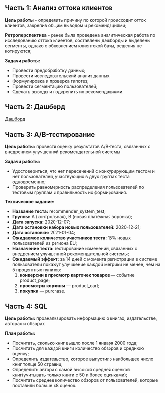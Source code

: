 ## Часть 1: Анализ оттока клиентов
**Цель работы** - определить причину по которой происходит отток клиентов, закрепив общим выводом и рекомендациями;

**Ретроперспектива** - ранее была проведена аналитическая работа по исследованию оттока клиентов, составлены дэшборды и выделены сегменты, однако с обновлением клиентской базы, решения не котируются;

**Задачи работы:**
- Провести предобработку данных;
- Провести исследовательский анализ данных;
- Формулировка и проверка гипотез;
- Провести сегментацию пользователей;
- Сделать выводы и подкрепить их рекомендациями.

## Часть 2: Дашборд
[Дашборд](https://public.tableau.com/views/DashProjectFinal/sheet2?:language=en-US&publish=yes&:display_count=n&:origin=viz_share_link)

## Часть 3: A/B-тестирование
**Цель работы:** провести оценку результатов A/B-теста, связанных с внедрением улучшенной рекомендательной системы

**Задачи работы:**
- Удостовериться, что нет пересечений с конкурирующим тестом и нет пользователей, участвующих в двух группах теста одновременно;
- Проверить равномерность распределения пользователей по тестовым группам и правильность их формирования.

**Техническое задание:**
- **Название теста:** recommender_system_test;
- **Группы:** А (контрольная), B (новая платёжная воронка);
- **Дата запуска:** 2020-12-07;
- **Дата остановки набора новых пользователей:** 2020-12-21;
- **Дата остановки:** 2021-01-04;
- **Ожидаемое количество участников теста:** 15% новых пользователей из региона EU;
- **Назначение теста:** тестирование изменений, связанных с внедрением улучшенной рекомендательной системы;
- **Ожидаемый эффект:** за 14 дней с момента регистрации в системе пользователи покажут улучшение каждой метрики не менее, чем на 5 процентных пунктов:
  1. **конверсии в просмотр карточек товаров** — событие product_page;
  2. **просмотры корзины** — product_cart;
  3. **покупки** — purchase.

## Часть 4: SQL
**Цель работы:** проанализировать информацию о книгах, издательстве, авторах и обзорах

**План работы:**
- Посчитать, сколько книг вышло после 1 января 2000 года;
- Посчитать для каждой книги количество обзоров и среднюю оценку;
- Определить издательство, которое выпустило наибольшее число книг толще 50 страниц;
- Определить автора с самой высокой средней оценкой книг(учитывать только книги с 50 и более оценками);
- Посчитать среднее количество обзоров от пользователей, которые поставили больше 48 оценок.
